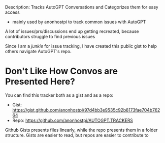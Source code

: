 Description: Tracks AutoGPT Conversations and Categorizes them for easy access
- mainly used by anonhostpi to track common issues with AutoGPT

A lot of issues/prs/discussions end up getting recreated, because contributors struggle to find previous issues

Since I am a _junkie_ for issue tracking, I have created this public gist to help others navigate AutoGPT's repo.

# Don't Like How Convos are Presented Here?

You can find this tracker both as a gist and as a repo:
- Gist: https://gist.github.com/anonhostpi/97d4bb3e9535c92b8173fae704b76264
- Repo: https://github.com/anonhostpi/AUTOGPT.TRACKERS

Github Gists presents files linearly, while the repo presents them in a folder structure. Gists are easier to read, but repos are easier to contribute to